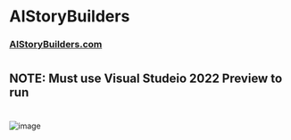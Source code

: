 # AIStoryBuilders
### [AIStoryBuilders.com](https://AIStoryBuilders.com)
#
## NOTE: Must use Visual Studeio 2022 Preview to run
#
![image](https://github.com/ADefWebserver/AIStoryBuilders/assets/1857799/3464bba7-4182-4929-8f99-1e3c46143413)
